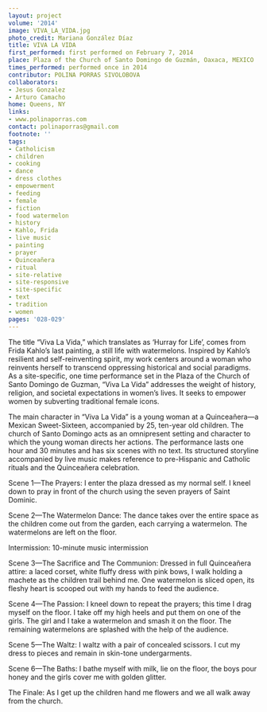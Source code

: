 ```yaml
---
layout: project
volume: '2014'
image: VIVA_LA_VIDA.jpg
photo_credit: Mariana González Díaz
title: VIVA LA VIDA
first_performed: first performed on February 7, 2014
place: Plaza of the Church of Santo Domingo de Guzmán, Oaxaca, MEXICO
times_performed: performed once in 2014
contributor: POLINA PORRAS SIVOLOBOVA
collaborators:
- Jesus Gonzalez
- Arturo Camacho
home: Queens, NY
links:
- www.polinaporras.com
contact: polinaporras@gmail.com
footnote: ''
tags:
- Catholicism
- children
- cooking
- dance
- dress clothes
- empowerment
- feeding
- female
- fiction
- food watermelon
- history
- Kahlo, Frida
- live music
- painting
- prayer
- Quinceañera
- ritual
- site-relative
- site-responsive
- site-specific
- text
- tradition
- women
pages: '028-029'
---
```


The title “Viva La Vida,” which translates as ‘Hurray for Life’, comes from Frida Kahlo’s last painting, a still life with watermelons. Inspired by Kahlo’s resilient and self-reinventing spirit, my work centers around a woman who reinvents herself to transcend oppressing historical and social paradigms. As a site-specific, one time performance set in the Plaza of the Church of Santo Domingo de Guzman, “Viva La Vida” addresses the weight of history, religion, and societal expectations in women’s lives. It seeks to empower women by subverting traditional female icons.

The main character in “Viva La Vida” is a young woman at a Quinceañera—a Mexican Sweet-Sixteen, accompanied by 25, ten-year old children. The church of Santo Domingo acts as an omnipresent setting and character to which the young woman directs her actions. The performance lasts one hour and 30 minutes and has six scenes with no text. Its structured storyline accompanied by live music makes reference to pre-Hispanic and Catholic rituals and the Quinceañera celebration.

Scene 1—The Prayers: I enter the plaza dressed as my normal self. I kneel down to pray in front of the church using the seven prayers of Saint Dominic.

Scene 2—The Watermelon Dance: The dance takes over the entire space as the children come out from the garden, each carrying a watermelon. The watermelons are left on the floor.

Intermission: 10-minute music intermission

Scene 3—The Sacrifice and The Communion: Dressed in full Quinceañera attire: a laced corset, white fluffy dress with pink bows, I walk holding a machete as the children trail behind me. One watermelon is sliced open, its fleshy heart is scooped out with my hands to feed the audience.

Scene 4—The Passion: I kneel down to repeat the prayers; this time I drag myself on the floor. I take off my high heels and put them on one of the girls. The girl and I take a watermelon and smash it on the floor. The remaining watermelons are splashed with the help of the audience.

Scene 5—The Waltz: I waltz with a pair of concealed scissors. I cut my dress to pieces and remain in skin-tone undergarments.

Scene 6—The Baths: I bathe myself with milk, lie on the floor, the boys pour honey and the girls cover me with golden glitter.

The Finale: As I get up the children hand me flowers and we all walk away from the church.
